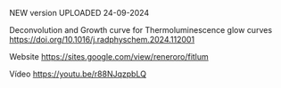 NEW version UPLOADED 24-09-2024

Deconvolution and Growth curve for Thermoluminescence glow curves https://doi.org/10.1016/j.radphyschem.2024.112001

Website https://sites.google.com/view/reneroro/fitlum

Vídeo https://youtu.be/r88NJqzpbLQ
